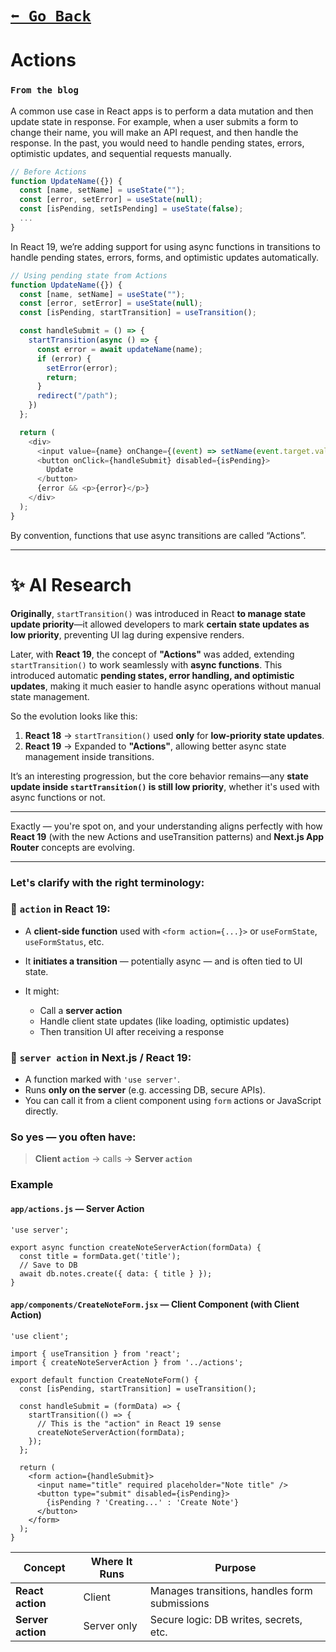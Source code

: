 # [```⬅️ Go Back```](./features.md)


# Actions

### ```From the blog                                                       ```

A common use case in React apps is to perform a data mutation and then update state in response. For example, when a user submits a form to change their name, you will make an API request, and then handle the response. In the past, you would need to handle pending states, errors, optimistic updates, and sequential requests manually.

```js
// Before Actions
function UpdateName({}) {
  const [name, setName] = useState("");
  const [error, setError] = useState(null);
  const [isPending, setIsPending] = useState(false);
  ...
}
```

In React 19, we’re adding support for using async functions in transitions to handle pending states, errors, forms, and optimistic updates automatically.

```js
// Using pending state from Actions
function UpdateName({}) {
  const [name, setName] = useState("");
  const [error, setError] = useState(null);
  const [isPending, startTransition] = useTransition();

  const handleSubmit = () => {
    startTransition(async () => {
      const error = await updateName(name);
      if (error) {
        setError(error);
        return;
      } 
      redirect("/path");
    })
  };

  return (
    <div>
      <input value={name} onChange={(event) => setName(event.target.value)} />
      <button onClick={handleSubmit} disabled={isPending}>
        Update
      </button>
      {error && <p>{error}</p>}
    </div>
  );
}
```

By convention, functions that use async transitions are called “Actions”. 

---

# ✨ AI Research

**Originally**, `startTransition()` was introduced in React **to manage state update priority**—it allowed developers to mark **certain state updates as low priority**, preventing UI lag during expensive renders.

Later, with **React 19**, the concept of **"Actions"** was added, extending `startTransition()` to work seamlessly with **async functions**. This introduced automatic **pending states, error handling, and optimistic updates**, making it much easier to handle async operations without manual state management.

So the evolution looks like this:
1. **React 18** → `startTransition()` used **only** for **low-priority state updates**.
2. **React 19** → Expanded to **"Actions"**, allowing better async state management inside transitions.

It’s an interesting progression, but the core behavior remains—any **state update inside `startTransition()` is still low priority**, whether it's used with async functions or not.

---

Exactly — you're spot on, and your understanding aligns perfectly with how **React 19** (with the new Actions and useTransition patterns) and **Next.js App Router** concepts are evolving.

---

### Let's clarify with the right terminology:

### 🔹 `action` in **React 19**:

* A **client-side function** used with `<form action={...}>` or `useFormState`, `useFormStatus`, etc.
* It **initiates a transition** — potentially async — and is often tied to UI state.
* It might:

  * Call a **server action**
  * Handle client state updates (like loading, optimistic updates)
  * Then transition UI after receiving a response

### 🔹 `server action` in **Next.js / React 19**:

* A function marked with `'use server'`.
* Runs **only on the server** (e.g. accessing DB, secure APIs).
* You can call it from a client component using `form` actions or JavaScript directly.


### So yes — you often have:

> **Client `action`** → calls → **Server `action`**

### Example

#### `app/actions.js` — Server Action

```tsx
'use server';

export async function createNoteServerAction(formData) {
  const title = formData.get('title');
  // Save to DB
  await db.notes.create({ data: { title } });
}
```

#### `app/components/CreateNoteForm.jsx` — Client Component (with Client Action)

```tsx
'use client';

import { useTransition } from 'react';
import { createNoteServerAction } from '../actions';

export default function CreateNoteForm() {
  const [isPending, startTransition] = useTransition();

  const handleSubmit = (formData) => {
    startTransition(() => {
      // This is the "action" in React 19 sense
      createNoteServerAction(formData);
    });
  };

  return (
    <form action={handleSubmit}>
      <input name="title" required placeholder="Note title" />
      <button type="submit" disabled={isPending}>
        {isPending ? 'Creating...' : 'Create Note'}
      </button>
    </form>
  );
}
```

| Concept           | Where It Runs | Purpose                                          |
| ----------------- | ------------- | ------------------------------------------------ |
| **React action**  | Client        | Manages transitions, handles form submissions    |
| **Server action** | Server only   | Secure logic: DB writes, secrets, etc.           |